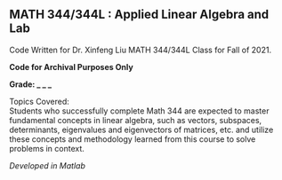 ## MATH 344/344L : Applied Linear Algebra and Lab
Code Written for Dr. Xinfeng Liu MATH 344/344L Class for Fall of 2021.

**Code for Archival Purposes Only**

**Grade: _ _ _**

Topics Covered: </br>
Students who successfully complete Math 344 are expected to master fundamental concepts in linear algebra, such as vectors, subspaces, determinants, eigenvalues and eigenvectors of matrices, etc. and utilize these concepts and methodology learned from this course to solve problems in context.

*Developed in Matlab*
